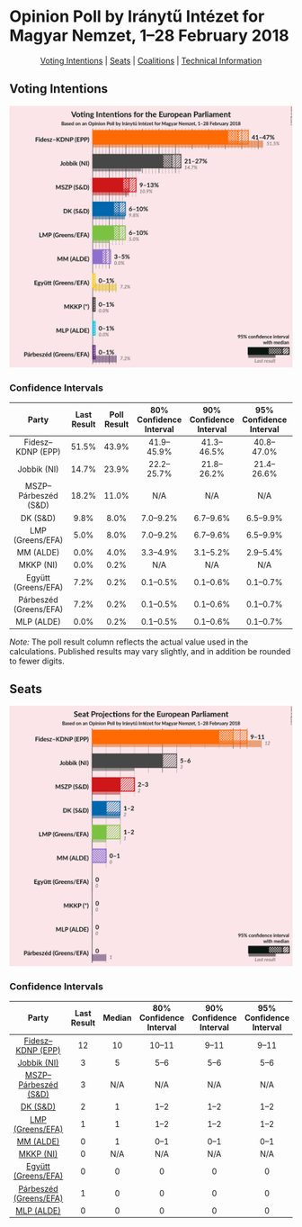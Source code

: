 # Opinion Poll by Iránytű Intézet for Magyar Nemzet, 1–28 February 2018

<p align="center"><a href="#voting-intentions">Voting Intentions</a> | <a href="#seats">Seats</a> | <a href="#coalitions">Coalitions</a> | <a href="#technical-information">Technical Information</a></p>

## Voting Intentions

![Graph with voting intentions not yet produced](2018-02-28-IránytűIntézet.png "Voting Intentions")

### Confidence Intervals

| Party | Last Result | Poll Result | 80% Confidence Interval | 90% Confidence Interval | 95% Confidence Interval | 99% Confidence Interval |
|:-----:|:-----------:|:-----------:|:-----------------------:|:-----------------------:|:-----------------------:|:-----------------------:|
| Fidesz–KDNP (EPP) | 51.5% | 43.9% | 41.9–45.9% |41.3–46.5% |40.8–47.0% |39.9–48.0% |
| Jobbik (NI) | 14.7% | 23.9% | 22.2–25.7% |21.8–26.2% |21.4–26.6% |20.6–27.5% |
| MSZP–Párbeszéd (S&D) | 18.2% | 11.0% | N/A |N/A |N/A |N/A |
| DK (S&D) | 9.8% | 8.0% | 7.0–9.2% |6.7–9.6% |6.5–9.9% |6.0–10.5% |
| LMP (Greens/EFA) | 5.0% | 8.0% | 7.0–9.2% |6.7–9.6% |6.5–9.9% |6.0–10.5% |
| MM (ALDE) | 0.0% | 4.0% | 3.3–4.9% |3.1–5.2% |2.9–5.4% |2.7–5.9% |
| MKKP (NI) | 0.0% | 0.2% | N/A |N/A |N/A |N/A |
| Együtt (Greens/EFA) | 7.2% | 0.2% | 0.1–0.5% |0.1–0.6% |0.1–0.7% |0.0–0.9% |
| Párbeszéd (Greens/EFA) | 7.2% | 0.2% | 0.1–0.5% |0.1–0.6% |0.1–0.7% |0.0–0.9% |
| MLP (ALDE) | 0.0% | 0.2% | 0.1–0.5% |0.1–0.6% |0.1–0.7% |0.0–0.9% |

*Note:* The poll result column reflects the actual value used in the calculations. Published results may vary slightly, and in addition be rounded to fewer digits.

## Seats

![Graph with seats not yet produced](2018-02-28-IránytűIntézet-seats.png "Seats")

### Confidence Intervals

| Party | Last Result | Median | 80% Confidence Interval | 90% Confidence Interval | 95% Confidence Interval | 99% Confidence Interval |
|:-----:|:-----------:|:------:|:-----------------------:|:-----------------------:|:-----------------------:|:-----------------------:|
| <a href="#fidesz–kdnp-(epp)">Fidesz–KDNP (EPP)</a> | 12 | 10 | 10–11 |9–11 |9–11 |9–11 |
| <a href="#jobbik-(ni)">Jobbik (NI)</a> | 3 | 5 | 5–6 |5–6 |5–6 |4–6 |
| <a href="#mszp–párbeszéd-(s&d)">MSZP–Párbeszéd (S&D)</a> | 3 | N/A | N/A |N/A |N/A |N/A |
| <a href="#dk-(s&d)">DK (S&D)</a> | 2 | 1 | 1–2 |1–2 |1–2 |1–2 |
| <a href="#lmp-(greens/efa)">LMP (Greens/EFA)</a> | 1 | 1 | 1–2 |1–2 |1–2 |1–2 |
| <a href="#mm-(alde)">MM (ALDE)</a> | 0 | 1 | 0–1 |0–1 |0–1 |0–1 |
| <a href="#mkkp-(ni)">MKKP (NI)</a> | 0 | N/A | N/A |N/A |N/A |N/A |
| <a href="#együtt-(greens/efa)">Együtt (Greens/EFA)</a> | 0 | 0 | 0 |0 |0 |0 |
| <a href="#párbeszéd-(greens/efa)">Párbeszéd (Greens/EFA)</a> | 1 | 0 | 0 |0 |0 |0 |
| <a href="#mlp-(alde)">MLP (ALDE)</a> | 0 | 0 | 0 |0 |0 |0 |

